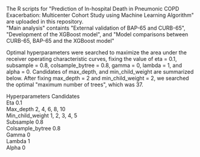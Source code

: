 The R scripts for "Prediction of In-hospital Death in Pneumonic COPD Exacerbation: Multicenter Cohort Study using Machine Learning Algorithm" are uploaded in this repository.  
"Main analysis" containts "External validation of BAP-65 and CURB-65", "Development of the XGBoost model", and "Model comparisons between CURB-65, BAP-65 and the XGBoost model"  

<Grid search>  
Optimal hyperparameters were searched to maximize the area under the receiver operating characteristic curves, fixing the value of eta = 0.1, subsample = 0.8, colsample_bytree = 0.8, gamma = 0, lambda = 1, and alpha = 0. Candidates of max_depth, and min_child_weight are summarized below. After fixing max_depth = 2 and min_child_weight = 2, we searched the optimal "maximum number of trees", which was 37. 
   
Hyperparameters	Candidates  
Eta 0.1  
Max_depth 2, 4, 6, 8, 10  
Min_child_weight 1, 2, 3, 4, 5  
Subsample 0.8  
Colsample_bytree 0.8  
Gamma	0  
Lambda 1  
Alpha	0  
